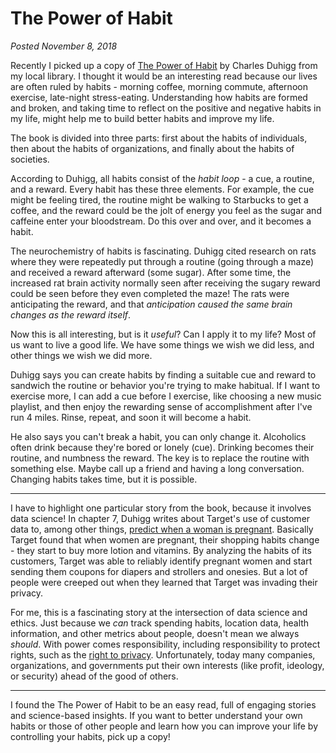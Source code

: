 # The Power of Habit

*Posted November 8, 2018*

Recently I picked up a copy of [The Power of Habit](https://amzn.to/2DukPzU) by Charles Duhigg from my local library. I thought it would be an interesting read  because our lives are often ruled by habits - morning coffee, morning commute, afternoon exercise, late-night stress-eating. Understanding how habits are formed and broken, and taking time to reflect on the positive and negative habits in my life, might help me to build better habits and improve my life.

The book is divided into three parts: first about the habits of individuals, then about the habits of organizations, and finally about the habits of societies.

According to Duhigg, all habits consist of the *habit loop* - a cue, a routine, and a reward. Every habit has these three elements. For example, the cue might be feeling tired, the routine might be walking to Starbucks to get a coffee, and the reward could be the jolt of energy you feel as the sugar and caffeine enter your bloodstream. Do this over and over, and it becomes a habit.

The neurochemistry of habits is fascinating. Duhigg cited research on rats where they were repeatedly put through a routine (going through a maze) and received a reward afterward (some sugar). After some time, the increased rat brain activity normally seen after receiving the sugary reward could be seen before they even completed the maze! The rats were anticipating the reward, and that *anticipation caused the same brain changes as the reward itself*.

Now this is all interesting, but is it *useful*? Can I apply it to my life? Most of us want to live a good life. We have some things we wish we did less, and other things we wish we did more.

Duhigg says you can create habits by finding a suitable cue and reward to sandwich the routine or behavior you're trying to make habitual. If I want to exercise more, I can add a cue before I exercise, like choosing a new music playlist, and then enjoy the rewarding sense of accomplishment after I've run 4 miles. Rinse, repeat, and soon it will become a habit.

He also says you can't break a habit, you can only change it. Alcoholics often drink because they're bored or lonely (cue). Drinking becomes their routine, and numbness the reward. The key is to replace the routine with something else. Maybe call up a friend and having a long conversation. Changing habits takes time, but it is possible.

---

I have to highlight one particular story from the book, because it involves data science! In chapter 7, Duhigg writes about Target's use of customer data to, among other things, [predict when a woman is pregnant](https://www.forbes.com/sites/kashmirhill/2012/02/16/how-target-figured-out-a-teen-girl-was-pregnant-before-her-father-did/#328d2fac6668). Basically Target found that when women are pregnant, their shopping habits change - they start to buy more lotion and vitamins. By analyzing the habits of its customers, Target was able to reliably identify pregnant women and start sending them coupons for diapers and strollers and onesies. But a lot of people were creeped out when they learned that Target was invading their privacy.

For me, this is a fascinating story at the intersection of data science and ethics. Just because we *can* track spending habits, location data, health information, and other metrics about people, doesn't mean we always *should*. With power comes responsibility, including responsibility to protect rights, such as the [right to privacy](https://en.wikipedia.org/wiki/Right_to_privacy). Unfortunately, today many companies, organizations, and governments put their own interests (like profit, ideology, or security) ahead of the good of others.

---

I found the The Power of Habit to be an easy read, full of engaging stories and science-based insights. If you want to better understand your own habits or those of other people and learn how you can improve your life by controlling your habits, pick up a copy!
